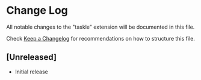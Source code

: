 # Change Log

All notable changes to the "taskle" extension will be documented in this file.

Check [Keep a Changelog](http://keepachangelog.com/) for recommendations on how to structure this file.

## [Unreleased]

- Initial release